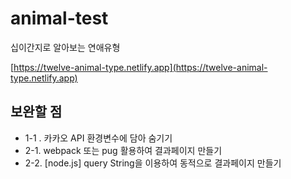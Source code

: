 # animal-test

십이간지로 알아보는 연애유형

[https://twelve-animal-type.netlify.app](https://twelve-animal-type.netlify.app)

## 보완할 점

- 1-1 . 카카오 API 환경변수에 담아 숨기기
- 2-1. webpack 또는 pug 활용하여 결과페이지 만들기
- 2-2. [node.js] query String을 이용하여 동적으로 결과페이지 만들기
